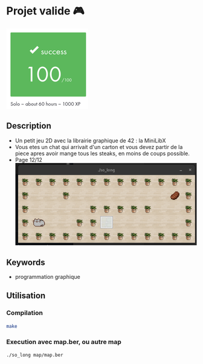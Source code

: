 # Projet valide 🎮
![validation](./so_long.png)

## Description
 - Un petit jeu 2D avec la librairie graphique de 42 : la MiniLibX
 - Vous etes un chat qui arrivait d'un carton et vous devez partir de la piece apres avoir mange tous les steaks, en moins de coups possible. 
 - Page 12/12
![my so_long](./cat_game.png)

## Keywords
 - programmation graphique

## Utilisation
### Compilation
```bash
make
```

### Execution avec map.ber, ou autre map
```bash
./so_long map/map.ber
```
